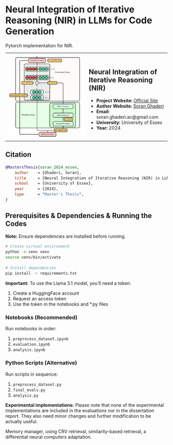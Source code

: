 # Neural Integration of Iterative Reasoning (NIR) in LLMs for Code Generation

<p>Pytorch implementation for NIR.</p>

<table>
    <tr>
        <td width="50%">
            <img src="assets/nir.png" alt="NIR Project Logo" style="max-width:100%; height:auto;">
        </td>
        <td width="50%">
            <h2>Neural Integration of Iterative Reasoning (NIR)</h2>
            <ul>
                <li><strong>Project Website:</strong> <a href="https://soran-ghaderi.github.io/nir/">Official Site</a></li>
                <li><strong>Author Website:</strong> <a href="https://soran-ghaderi.github.io/">Soran Ghaderi</a></li>
                <li><strong>Email:</strong> soran.ghaderi.ac@gmail.com</li>
                <li><strong>University:</strong> University of Essex</li>
                <li><strong>Year:</strong> 2024</li>
            </ul>
        </td>
    </tr>
</table>

## Citation
```bibtex
@MastersThesis{soran_2024_essex,
    author    = {Ghaderi, Soran},
    title     = {Neural Integration of Iterative Reasoning (NIR) in LLMs for Code Generation},
    school    = {University of Essex},
    year      = {2024},
    type      = "Master's Thesis",
}
```

## Prerequisites & Dependencies & Running the Codes

**Note:** Ensure dependencies are installed before running.

```bash
# Create virtual environment
python -m venv venv
source venv/bin/activate

# Install dependencies
pip install -r requirements.txt
```

**Important:** To use the Llama 3.1 model, you'll need a token:
1. Create a HuggingFace account
2. Request an access token
3. Use the token in the notebooks and *.py files

### Notebooks (Recommended)
Run notebooks in order:
1. `preprocess_dataset.ipynb`
2. `evaluation.ipynb`
3. `analysis.ipynb`

### Python Scripts (Alternative)
Run scripts in sequence:
1. `preprocess_dataset.py`
2. `final_evals.py`
3. `analysis.py`

**Experimental implementations:** Please note that none of the experimental implementations are included in the evaluations
nor in the dissertation report. They also need minor changes and further modification to be actually useful.

Memory manager, using CRV retrieval, 
similarity-based retrieval, a differential neural computers adaptation.
